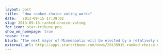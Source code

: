 ```yaml
---
layout: post
title:  "How ranked-choice voting works"
date:   2013-09-15 17:39:02
slug: 2013-09-15-ranked-choice-voting
for_icon: star-tribune.png
show_on_homepage: true
tease: true
blurb: "The next mayor of Minneapolis will be elected by a relatively new process called ranked-choice voting. Here's how it works."
external_url: http://apps.startribune.com/news/20130915-ranked-choice-voting/
---
```


